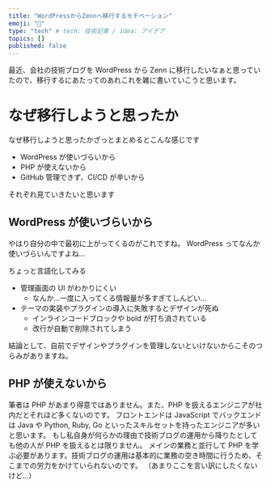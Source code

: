 ```yaml
---
title: "WordPressからZennへ移行するモチベーション"
emoji: "📘"
type: "tech" # tech: 技術記事 / idea: アイデア
topics: []
published: false
---
```


最近、会社の技術ブログを WordPress から Zenn に移行したいなぁと思っていたので、移行するにあたってのあれこれを雑に書いていこうと思います。

# なぜ移行しようと思ったか

なぜ移行しようと思ったかざっとまとめるとこんな感じです

- WordPress が使いづらいから
- PHP が使えないから
- GitHub 管理できず、CI/CD が辛いから

それぞれ見ていきたいと思います

## WordPress が使いづらいから

やはり自分の中で最初に上がってくるのがこれですね。
WordPress ってなんか使いづらいんですよね...

ちょっと言語化してみる

- 管理画面の UI がわかりにくい
  - なんか...一度に入ってくる情報量が多すぎてしんどい...
- テーマの実装やプラグインの導入に失敗するとデザインが死ぬ
  - インラインコードブロックや bold が打ち消されている
  - 改行が自動で削除されてしまう

結論として、自前でデザインやプラグインを管理しないといけないからこそのつらみがありますね。

## PHP が使えないから

筆者は PHP があまり得意ではありません。また、PHP を扱えるエンジニアが社内だとそれほど多くないのです。
フロントエンドは JavaScript でバックエンドは Java や Python, Ruby, Go といったスキルセットを持ったエンジニアが多いと思います。
もし私自身が何らかの理由で技術ブログの運用から降りたとしても他の人が PHP を扱えるとは限りません。
メインの業務と並行して PHP を学ぶ必要があります。技術ブログの運用は基本的に業務の空き時間に行うため、そこまでの労力をかけていられないのです。
（あまりここを言い訳にしたくないけど...）


